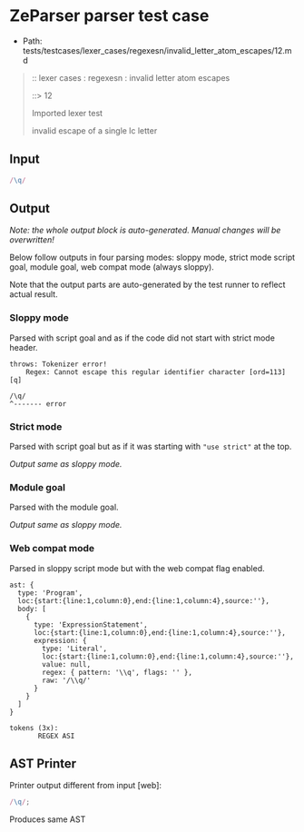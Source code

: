 # ZeParser parser test case

- Path: tests/testcases/lexer_cases/regexesn/invalid_letter_atom_escapes/12.md

> :: lexer cases : regexesn : invalid letter atom escapes
>
> ::> 12
>
> Imported lexer test
>
> invalid escape of a single lc letter


## Input

`````js
/\q/
`````

## Output

_Note: the whole output block is auto-generated. Manual changes will be overwritten!_

Below follow outputs in four parsing modes: sloppy mode, strict mode script goal, module goal, web compat mode (always sloppy).

Note that the output parts are auto-generated by the test runner to reflect actual result.

### Sloppy mode

Parsed with script goal and as if the code did not start with strict mode header.

`````
throws: Tokenizer error!
    Regex: Cannot escape this regular identifier character [ord=113][q]

/\q/
^------- error
`````

### Strict mode

Parsed with script goal but as if it was starting with `"use strict"` at the top.

_Output same as sloppy mode._

### Module goal

Parsed with the module goal.

_Output same as sloppy mode._

### Web compat mode

Parsed in sloppy script mode but with the web compat flag enabled.

`````
ast: {
  type: 'Program',
  loc:{start:{line:1,column:0},end:{line:1,column:4},source:''},
  body: [
    {
      type: 'ExpressionStatement',
      loc:{start:{line:1,column:0},end:{line:1,column:4},source:''},
      expression: {
        type: 'Literal',
        loc:{start:{line:1,column:0},end:{line:1,column:4},source:''},
        value: null,
        regex: { pattern: '\\q', flags: '' },
        raw: '/\\q/'
      }
    }
  ]
}

tokens (3x):
       REGEX ASI
`````


## AST Printer

Printer output different from input [web]:

````js
/\q/;
````

Produces same AST
